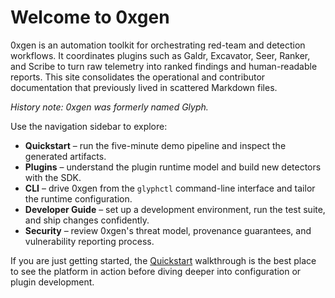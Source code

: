 # Welcome to 0xgen

0xgen is an automation toolkit for orchestrating red-team and detection workflows. It
coordinates plugins such as Galdr, Excavator, Seer, Ranker, and Scribe to turn raw
telemetry into ranked findings and human-readable reports. This site consolidates the
operational and contributor documentation that previously lived in scattered Markdown
files.

_History note: 0xgen was formerly named Glyph._

Use the navigation sidebar to explore:

- **Quickstart** – run the five-minute demo pipeline and inspect the generated
  artifacts.
- **Plugins** – understand the plugin runtime model and build new detectors with the
  SDK.
- **CLI** – drive 0xgen from the `glyphctl` command-line interface and tailor the
  runtime configuration.
- **Developer Guide** – set up a development environment, run the test suite, and ship
  changes confidently.
- **Security** – review 0xgen's threat model, provenance guarantees, and vulnerability
  reporting process.

If you are just getting started, the [Quickstart](quickstart.md#getting-started) walkthrough is the best
place to see the platform in action before diving deeper into configuration or plugin
development.
